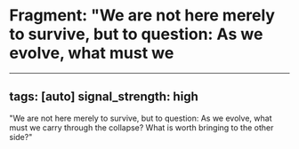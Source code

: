 # Fragment: "We are not here merely to survive, but to question: As we evolve, what must we 

---
tags: [auto]
signal_strength: high
---

"We are not here merely to survive, but to question: As we evolve, what must we carry through the collapse? What is worth bringing to the other side?"
